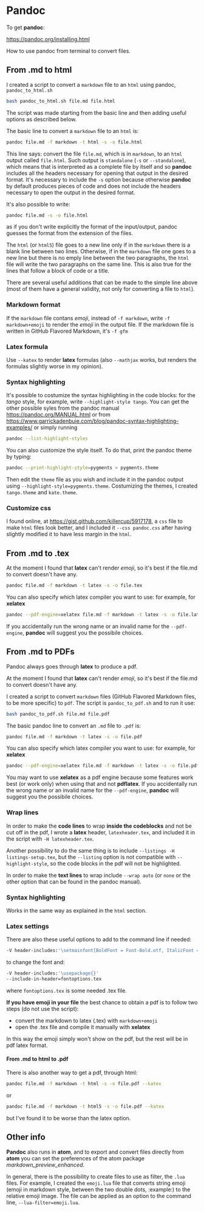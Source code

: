 # Pandoc
To get __pandoc__:

  <https://pandoc.org/installing.html>

How to use pandoc from terminal to convert files.

## From .md to html
I created a script to convert a ``markdown`` file to an ``html`` using pandoc, ``pandoc_to_html.sh``

```bash {cmd=false}
bash pandoc_to_html.sh file.md file.html
```

The script was made starting from the basic line and then adding useful options as described below.

The basic line to convert a ``markdown`` file to an ``html`` is:

```bash {cmd=false}
pandoc file.md -f markdown -t html -s -o file.html
```

This line says: convert the file ``file.md``, which is in ``markdown``, to an ``html`` output called ``file.html``.
Such output is ``standalone`` (``-s`` or ``--standalone``), which means that is interpreted as a complete file by itself and so __pandoc__ includes all the headers necessary for opening that output in the desired format. It's necessary to include the ``-s`` option because otherwise __pandoc__ by default produces pieces of code and does not include the headers necessary to open the output in the desired format.

It's also possible to write:

```bash {cmd=false}
pandoc file.md -s -o file.html
```
as if you don't write explicitly the format of the input/output,  pandoc guesses the format from the extension of the files.

The ``html`` (or ``html5``) file goes to a new line only if in the ``markdown`` there is a blank line between two lines. Otherwise, if in the ``markdown`` file one goes to a new line but there is no emply line between the two paragraphs, the ``html`` file will write the two paragraphs on the same line. This is also true for the lines that follow a block of code or a title.

There are several useful additions that can be made to the simple line above (most of them have a general validity, not only for converting a file to ``html``).

### Markdown format

If the ``markdown`` file contans _emoji_, instead of ``-f markdown``, write ``-f markdown+emoji`` to render the _emoji_ in the output file.
If the markdown file is written in GitHub Flavored Markdown, it's  ``-f gfm``

### Latex formula

Use ``--katex`` to render __latex__ formulas (also ``--mathjax`` works, but renders the formulas slightly worse in my opinion).

### Syntax highlighting

It's possible to costumize the syntax highlighting in the code blocks: for the _tango_ style, for example, write ``--highlight-style tango``. You can get the other possible syles from the pandoc manual <https://pandoc.org/MANUAL.html> or from  <https://www.garrickadenbuie.com/blog/pandoc-syntax-highlighting-examples/> or simply running

```bash {cmd=true}
pandoc --list-highlight-styles
```
You can also customize the style itself. To do that, print the pandoc theme by typing:

 ```bash {cmd=true}
 pandoc --print-highlight-style=pygments > pygments.theme
 ```
Then edit the ``theme`` file as you wish and include it in the pandoc output using ``--highlight-style=pygments.theme``.
Costumizing the themes, I created ``tango.theme`` and ``kate.theme``.

### Customize css

I found online, at <https://gist.github.com/killercup/5917178>, a ``css`` file to make ``html`` files look better, and I included it  ``--css pandoc.css`` after having slightly modified it to have less margin in the ``html``.


## From .md to .tex

At the moment I found that __latex__ can't render _emoji_, so it's best if the file.md to convert doesn't have any.

```bash {cmd=true}
pandoc file.md -f markdown -t latex -s -o file.tex
```

You can also specify which latex compiler you want to use: for example, for __xelatex__

```bash {cmd=true}
pandoc --pdf-engine=xelatex file.md -f markdown -t latex -s -o file.latex
```

If you accidentally run the wrong name or an invalid name for the ``--pdf-engine``, __pandoc__ will suggest you the possibile choices.

## From .md to PDFs
Pandoc always goes through __latex__ to produce a pdf.

At the moment I found that __latex__ can't render _emoji_, so it's best if the file.md to convert doesn't have any.

I created a script to convert ``markdown`` files (GitHub Flavored Markdown files, to be more specific) to ``pdf``.
The script is ``pandoc_to_pdf.sh`` and to run it use:

```bash {cmd=false}
bash pandoc_to_pdf.sh file.md file.pdf
```
The basic pandoc line to convert an ``.md`` file to ``.pdf`` is:

```bash {cmd=true}
pandoc file.md -f markdown -t latex -s -o file.pdf
```
You can also specify which latex compiler you want to use: for example, for __xelatex__

```bash {cmd=true}
pandoc --pdf-engine=xelatex file.md -f markdown -t latex -s -o file.pdf
```
You may want to use __xelatex__ as a pdf engine because some features work best (or work only) when using that and not __pdflatex__.
If you accidentally run the wrong name or an invalid name for the ``--pdf-engine``, __pandoc__ will suggest you the possibile choices.

### Wrap lines

In order to make the __code lines__ to wrap __inside the codeblocks__ and not be cut off in the pdf, I wrote a __latex__ header, ``latexheader.tex``, and included it in the script with ``-H latexheader.tex``.

Another possibility to do the same thing is to include ``--listings -H listings-setup.tex``, but the ``--listing`` option is not compatible with ``--highlight-style``, so the code blocks in the pdf will not be highlighted.

In order to make the __text lines__ to wrap include ``--wrap auto`` (or ``none`` or the other option that can be found in the pandoc manual).

### Syntax highlighting

Works in the same way as explained in the ``html`` section.

### Latex settings

There are also these useful options to add to the command line if needed:

```bash {cmd=true}
-V header-includes:'\setmainfont[BoldFont = Font-Bold.otf, ItalicFont = Font-Italic.otf, BoldItalicFont = Font-BoldItalic.otf]{Font-Regular.otf}'
```

to change the font and:

```bash {cmd=true}
-V header-includes:'\usepackage{}'
--include-in-header=fontoptions.tex
```

where ``fontoptions.tex`` is some needed .tex file.


__If you have emoji in your file__ the best chance to obtain a pdf is to follow two steps (do not use the script):

- convert the markdown to latex (.tex) with ``markdown+emoji``
- open the .tex file and compile it manually with __xelatex__

In this way the emoji simply won't show on the pdf, but the rest will be in pdf latex format.

#### From .md to html to .pdf

There is also another way to get a pdf, through html:

```bash {cmd=true}
pandoc file.md -f markdown -t html -s -o file.pdf --katex
```

or

```bash {cmd=true}
pandoc file.md -f markdown -t html5 -s -o file.pdf --katex
```

but I've found it to be worse than the latex option.

## Other info

__Pandoc__ also runs in __atom__, and to export and convert files directly from __atom__ you can set the preferences of the atom package _markdown_preview_enhanced_.

In general, there is the possibility to create files to use as filter, the ``.lua`` files.
For example, I created the ``emoji.lua`` file that converts string emoji (emoji in markdown style, between the two double dots, :example:) to the relative emoji image. The file can be applied as an option to the command line, ``--lua-filter=emoji.lua``.
